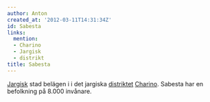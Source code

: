 ```yaml
---
author: Anton
created_at: '2012-03-11T14:31:34Z'
id: Sabesta
links:
  mention:
  - Charino
  - Jargisk
  - distrikt
title: Sabesta
---
```


[Jargisk] stad belägen i i det jargiska [distriktet][] [Charino]. Sabesta har en befolkning på 8.000
invånare.

  [Jargisk]: Jargisk
  [distriktet]: distrikt
  [Charino]: Charino
